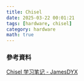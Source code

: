```yaml
---
title: Chisel
date: 2025-03-22 00:01:21
tags: [hardware, chisel]
category: hardware
math: true
---
```


### 參考資料

[Chisel 学习笔记 - JamesDYX](https://www.cnblogs.com/JamesDYX/p/10072885.html)
